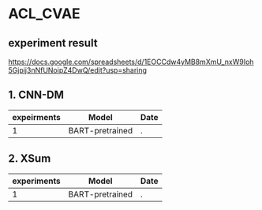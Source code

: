 # ACL_CVAE

## experiment result
https://docs.google.com/spreadsheets/d/1EOCCdw4yMB8mXmU_nxW9Ioh5Gjpij3nNfUNoipZ4DwQ/edit?usp=sharing


## 1. CNN-DM
|expeirments|Model|Date|
|---|---|---|
|1|BART-pretrained|.|

## 2. XSum
|experiments|Model|Date|
|---|---|---|
|1|BART-pretrained|.|

